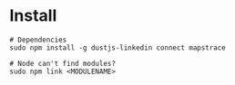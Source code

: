 Install
=======

    # Dependencies
    sudo npm install -g dustjs-linkedin connect mapstrace
    
    # Node can't find modules?
    sudo npm link <MODULENAME>

